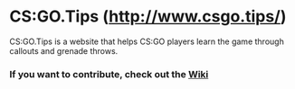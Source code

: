 # CS:GO.Tips (http://www.csgo.tips/)
CS:GO.Tips is a website that helps CS:GO players learn the game through callouts and grenade throws.

### If you want to contribute, check out the [Wiki](wiki/wiki)
